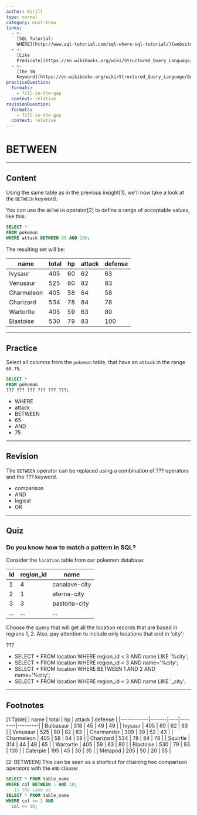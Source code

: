```yaml
---
author: Kirill
type: normal
category: must-know
links:
  - >-
    [SQL Tutorial:
    WHERE](http://www.sql-tutorial.com/sql-where-sql-tutorial/){website}
  - >-
    [Like
    Predicate](https://en.wikibooks.org/wiki/Structured_Query_Language/Like_Predicate){website}
  - >-
    [The IN
    Keyword](https://en.wikibooks.org/wiki/Structured_Query_Language/Quantified_Comparison#IN){website}
practiceQuestion:
  formats:
    - fill-in-the-gap
  context: relative
revisionQuestion:
  formats:
    - fill-in-the-gap
  context: relative
---
```


# BETWEEN


---

## Content

Using the same table as in the previous insight[1], we'll now take a look at the `BETWEEN` keyword.

You can use the `BETWEEN` operator[2] to define a range of acceptable values, like this:

```sql
SELECT *
FROM pokemon
WHERE attack BETWEEN 60 AND 100;
```

The resulting set will be:

| name       | total | hp | attack | defense |
| ---------- | ----- | -- | ------ | ------- |
| Ivysaur    | 405   | 60 | 62     | 63      |
| Venusaur   | 525   | 80 | 82     | 83      |
| Charmeleon | 405   | 58 | 64     | 58      |
| Charizard  | 534   | 78 | 84     | 78      |
| Wartortle  | 405   | 59 | 63     | 80      |
| Blastoise  | 530   | 79 | 83     | 100     |


---

## Practice

Select all columns from the `pokemon` table, that have an `attack` in the range `65-75`.

```sql
SELECT *
FROM pokemon
??? ??? ??? ??? ??? ???;
```

- WHERE
- attack
- BETWEEN
- 65
- AND
- 75


---

## Revision

The `BETWEEN` operator can be replaced using a combination of ??? operators and the ??? keyword.

- comparison
- AND
- logical
- OR


---

## Quiz

### Do you know how to match a pattern in SQL?


Consider the `location` table from our pokemon database:

| id  | region_id | name          |
| --- | --------- | ------------- |
| 1   | 4         | canalave-city |
| 2   | 1         | eterna-city   |
| 3   | 3         | pastoria-city |
| ... | ...       | ...           |

Choose the query that will get all the location records that are based in regions 1, 2. Also, pay attention to include only locations that end in 'city':

 ???

- SELECT * FROM location WHERE region_id < 3 AND name LIKE '%city';
- SELECT * FROM location WHERE region_id < 3 AND name='%city';
- SELECT * FROM location WHERE BETWEEN 1 AND 2 AND name='%city';
- SELECT * FROM location WHERE region_id < 3 AND name LIKE '_city';


---

## Footnotes

[1:Table]
| name       | total | hp | attack | defense |
|------------|-------|----|--------|---------|
| Bulbasaur  | 318   | 45 | 49     | 49      |
| Ivysaur    | 405   | 60 | 62     | 63      |
| Venusaur   | 525   | 80 | 82     | 83      |
| Charmander | 309   | 39 | 52     | 43      |
| Charmeleon | 405   | 58 | 64     | 58      |
| Charizard  | 534   | 78 | 84     | 78      |
| Squirtle   | 314   | 44 | 48     | 65      |
| Wartortle  | 405   | 59 | 63     | 80      |
| Blastoise  | 530   | 79 | 83     | 100     |
| Caterpie   | 195   | 45 | 30     | 35      |
| Metapod    | 205   | 50 | 20     | 55      |

[2: BETWEEN]
This can be seen as a shortcut for chaining two comparison operators with the `AND` clause:

```sql
SELECT * FROM table_name
WHERE col BETWEEN 1 AND 10;
-- is the same as
SELECT * FROM table_name
WHERE col >= 1 AND
  col <= 10;
```

